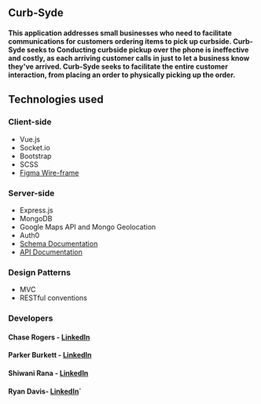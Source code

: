 ## **Curb-Syde**

#### This application addresses small businesses who need to facilitate communications for customers ordering items to pick up curbside. Curb-Syde seeks to  Conducting curbside pickup over the phone is ineffective and costly, as each arriving customer calls in just to let a business know they've arrived. Curb-Syde seeks to facilitate the entire customer interaction, from placing an order to physically picking up the order. 

## Technologies used
### Client-side
* Vue.js
* Socket.io
* Bootstrap
* SCSS
* [Figma Wire-frame](https://www.figma.com/file/Rfcj1Ozan2HCAIyt3Vvwfz/The-good-Figma?node-id=0%3A1)

### Server-side
* Express.js
* MongoDB
* Google Maps API and Mongo Geolocation
* Auth0
* [Schema Documentation](https://docs.google.com/document/d/16iiaLuH-n2RI2PWrnXmTHFqTotc_XHG_xWcyqwozlcM/edit?usp=sharing)
* [API Documentation](https://docs.google.com/document/d/1xjRnCQQ266jboJWWnUtdsLCaC-SjhOTgawNv92Ri5Dw/edit?usp=sharing)

### Design Patterns
* MVC
* RESTful conventions

### Developers
#### Chase Rogers - [LinkedIn](https://www.linkedin.com/in/chase16rogers/)
#### Parker Burkett - [LinkedIn](https://www.linkedin.com/in/parker-burkett/)
#### Shiwani Rana - [LinkedIn](https://www.linkedin.com/in/shiwani-rana/)
#### Ryan Davis- [LinkedIn](https://www.linkedin.com/in/ryan-davis021/)`
